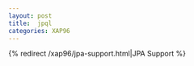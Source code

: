```yaml
---
layout: post
title:  jpql
categories: XAP96
---
```


{% redirect /xap96/jpa-support.html|JPA Support %}
